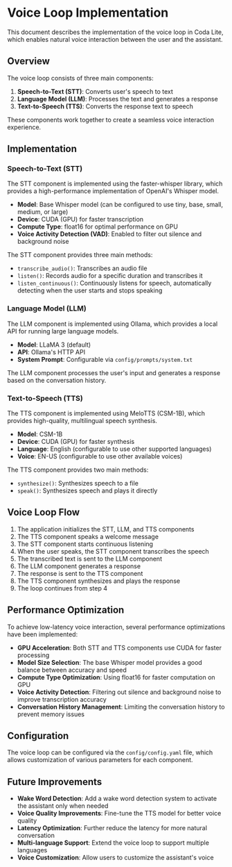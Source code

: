 # Voice Loop Implementation

This document describes the implementation of the voice loop in Coda Lite, which enables natural voice interaction between the user and the assistant.

## Overview

The voice loop consists of three main components:

1. **Speech-to-Text (STT)**: Converts user's speech to text
2. **Language Model (LLM)**: Processes the text and generates a response
3. **Text-to-Speech (TTS)**: Converts the response text to speech

These components work together to create a seamless voice interaction experience.

## Implementation

### Speech-to-Text (STT)

The STT component is implemented using the faster-whisper library, which provides a high-performance implementation of OpenAI's Whisper model.

- **Model**: Base Whisper model (can be configured to use tiny, base, small, medium, or large)
- **Device**: CUDA (GPU) for faster transcription
- **Compute Type**: float16 for optimal performance on GPU
- **Voice Activity Detection (VAD)**: Enabled to filter out silence and background noise

The STT component provides three main methods:
- `transcribe_audio()`: Transcribes an audio file
- `listen()`: Records audio for a specific duration and transcribes it
- `listen_continuous()`: Continuously listens for speech, automatically detecting when the user starts and stops speaking

### Language Model (LLM)

The LLM component is implemented using Ollama, which provides a local API for running large language models.

- **Model**: LLaMA 3 (default)
- **API**: Ollama's HTTP API
- **System Prompt**: Configurable via `config/prompts/system.txt`

The LLM component processes the user's input and generates a response based on the conversation history.

### Text-to-Speech (TTS)

The TTS component is implemented using MeloTTS (CSM-1B), which provides high-quality, multilingual speech synthesis.

- **Model**: CSM-1B
- **Device**: CUDA (GPU) for faster synthesis
- **Language**: English (configurable to use other supported languages)
- **Voice**: EN-US (configurable to use other available voices)

The TTS component provides two main methods:
- `synthesize()`: Synthesizes speech to a file
- `speak()`: Synthesizes speech and plays it directly

## Voice Loop Flow

1. The application initializes the STT, LLM, and TTS components
2. The TTS component speaks a welcome message
3. The STT component starts continuous listening
4. When the user speaks, the STT component transcribes the speech
5. The transcribed text is sent to the LLM component
6. The LLM component generates a response
7. The response is sent to the TTS component
8. The TTS component synthesizes and plays the response
9. The loop continues from step 4

## Performance Optimization

To achieve low-latency voice interaction, several performance optimizations have been implemented:

- **GPU Acceleration**: Both STT and TTS components use CUDA for faster processing
- **Model Size Selection**: The base Whisper model provides a good balance between accuracy and speed
- **Compute Type Optimization**: Using float16 for faster computation on GPU
- **Voice Activity Detection**: Filtering out silence and background noise to improve transcription accuracy
- **Conversation History Management**: Limiting the conversation history to prevent memory issues

## Configuration

The voice loop can be configured via the `config/config.yaml` file, which allows customization of various parameters for each component.

## Future Improvements

- **Wake Word Detection**: Add a wake word detection system to activate the assistant only when needed
- **Voice Quality Improvements**: Fine-tune the TTS model for better voice quality
- **Latency Optimization**: Further reduce the latency for more natural conversation
- **Multi-language Support**: Extend the voice loop to support multiple languages
- **Voice Customization**: Allow users to customize the assistant's voice

